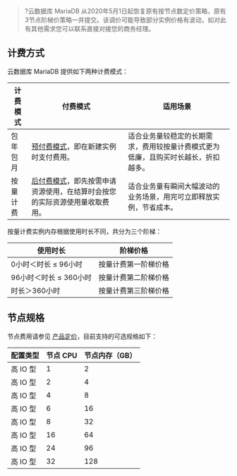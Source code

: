 
>?云数据库 MariaDB 从2020年5月1日起恢复原有按节点数定价策略，原有3节点阶梯价策略一并提交。该调价可能导致部分实例价格有波动，如对此有其他需求您可以联系直接对接您的商务经理。

## 计费方式
云数据库 MariaDB 提供如下两种计费模式：

| 计费模式 | 付费模式                                   | 适用场景                                      |
| -------- | ------------------------------------------ | ----------------------------------------------- |
| 包年包月 | [预付费模式](https://cloud.tencent.com/document/product/555/9618)，即在新建实例时支付费用。 | 适合业务量较稳定的长期需求，费用较按量计费模式更为低廉，且购买时长越长，折扣越多。 |
| 按量计费 | [后付费模式](https://cloud.tencent.com/document/product/555/9617)，即先按需申请资源使用，在结算时会按您的实际资源使用量收取费用。 | 适合业务量有瞬间大幅波动的业务场景，用完可立即释放实例，节省成本。 |

按量计费实例内存根据使用时长不同，共分为三个阶梯：

| 使用时长               | 阶梯价格             |
| ---------------------- | -------------------- |
| 0小时＜时长 ≤ 96小时   | 按量计费第一阶梯价格 |
| 96小时＜时长 ≤ 360小时 | 按量计费第二阶梯价格 |
| 时长＞360小时          | 按量计费第三阶梯价格 |


## 节点规格
节点费用请参见 [产品定价](https://cloud.tencent.com/document/product/237/44843)，目前支持的可选规格如下：

| 配置类型 | 节点 CPU   |  节点内存（GB） | 
|  --------- | ---- | ---- |
|高 IO 型|1|2|
|高 IO 型|2|4|
|高 IO 型|4|8|
|高 IO 型|6|16|
|高 IO 型|8|32|
|高 IO 型|16|64|
|高 IO 型|24|96|
|高 IO 型|32|128|

